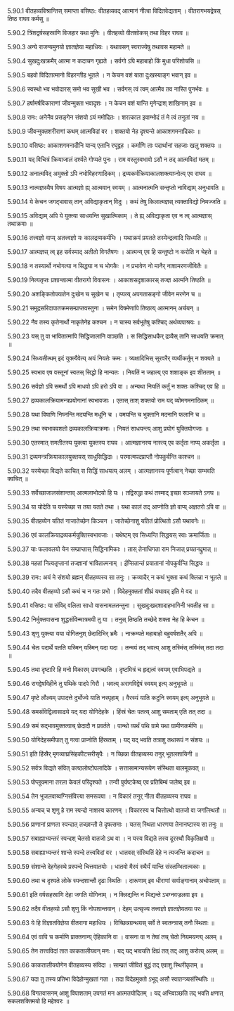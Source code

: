 5.90.1
वीतहव्यविश्रान्तिस् समाप्ता
वसिष्ठः:
वीतहव्यवद् आत्मानं नीत्वा विदितवेद्यताम् ।
वीतरागभयद्वेषस् तिष्ठ राघव कर्मसु ॥


5.90.2
त्रिंशद्वर्षसहस्राणि विजहार यथा मुनिः ।
वीतहव्यो वीतशोकस् तथा विहर राघव ॥


5.90.3
अन्ये राजन्यमुनयो ज्ञातज्ञेया महाधियः ।
यथावसन् स्वराज्येषु तथावस महामते ॥


5.90.4
सुखदुःखक्रमैर् आत्मा न कदाचन गृह्यते ।
सर्वगो ऽपि महाबाहो किं मुधा परिशोचसि ॥


5.90.5
बहवो विदितात्मानो विहरन्तीह भूतले ।
न केचन वशं याता दुःखस्याङ्ग भवान् इव ॥


5.90.6
स्वस्थो भव भवोदारस् समो भव सुखी भव ।
सर्वगस् त्वं त्वम् आत्मैव तव नास्ति पुनर्भवः ॥


5.90.7
हर्षामर्षविकाराणां जीवन्मुक्ता भवादृशः ।
न केचन वशं यान्ति मृगेन्द्राश् शाखिनाम् इव ॥


5.90.8
रामः:
अनेनैव प्रसङ्गेन संशयो ऽयं ममोदितः ।
शरत्काल इवाम्भोदं तं मे त्वं तनुतां नय ॥


5.90.9
जीवन्मुक्तशरीराणां कथम् आत्मविदां वर ।
शक्तयो नेह दृश्यन्ते आकाशगमनादिकाः ॥


5.90.10
वसिष्ठः:
आकाशगमनादीनि यान्य् एतानि रघूद्वह ।
कर्माणि ताः पदार्थानां सहजाः खलु शक्तयः ॥


5.90.11
यद् विचित्रं क्रियाजालं दर्श्यते गोप्यते पुनः ।
राम वस्तुस्वभावो ऽसौ न तद् आत्मविदां मतम् ॥


5.90.12
अनात्मविद् अमुक्तो ऽपि नभोविहरणादिकम् ।
द्रव्यकर्मक्रियाकालशक्त्याप्नोत्य् एव राघव ॥


5.90.13
नात्मज्ञस्यैष विषय आत्मज्ञो ह्य् आत्मवान् स्वयम् ।
आत्मनात्मनि सन्तृप्तो नाविद्याम् अनुधावति ॥


5.90.14
ये केचन जगद्भावास् तान् अविद्याकृतान् विदुः ।
कथं तेषु किलात्मज्ञस् त्यक्ताविद्यो निमज्जति ॥


5.90.15
अविद्याम् अपि ये युक्त्या साधयन्ति सुखात्मिकाम् ।
ते ह्य् अविद्याकृता एव न त्व् आत्मज्ञास् तथाक्रमाः ॥


5.90.16
तत्त्वज्ञो वाप्य् अतत्त्वज्ञो यः कालद्रव्यकर्मभिः ।
यथाक्रमं प्रयतते तस्येन्द्रत्वादि सिध्यति ॥


5.90.17
आत्मज्ञस् त्व् इह सर्वस्माद् अतीतो विगतैषणः ।
आत्मन्य् एव हि सन्तुष्टो न करोति न चेहते ॥


5.90.18
न तस्यार्थो नभोगत्या न सिद्ध्या न च भोगकैः ।
न प्रभावेण नो मानैर् नाशामरणजीवितैः ॥


5.90.19
नित्यतृप्तः प्रशान्तात्मा वीतरागो विवासनः ।
आकाशसदृशाकारस् तज्ज्ञ आत्मनि तिष्ठति ॥


5.90.20
अशङ्कितोपयातेन दुःखेन च सुखेन च ।
तृप्यत्य् अपगतासङ्गो जीवेन मरणेन च ॥


5.90.21
समुद्रसरिदापातक्रमसम्प्राप्तवस्तुना ।
समेन विषमेणापि तिष्ठत्य् आत्मानम् अर्चयन् ॥


5.90.22
नैव तस्य कृतेनार्थो नाकृतेनेह कश्चन ।
न चास्य सर्वभूतेषु कश्चिद् अर्थव्यपाश्रयः ॥


5.90.23
यस् तु वा भावितात्मापि सिद्धिजालानि वाञ्छति ।
स सिद्धिसाधकैर् द्रव्यैस् तानि साधयति क्रमात् ॥


5.90.24
सिध्यतीत्थम् इदं युक्त्यैवेत्य् अयं नियतेः क्रमः ।
त्र्यक्षादिभिस् सुरवरैर् व्यर्थीकर्तुम् न शक्यते ॥


5.90.25
स्वभाव एष वस्तूनां स्वतस् सिद्धो हि नान्यतः ।
नियतिं न जहात्य् एव शशाङ्क इव शीतताम् ॥


5.90.26
सर्वज्ञो ऽपि समर्थो ऽपि माधवो ऽपि हरो ऽपि वा ।
अन्यथा नियतिं कर्तुं न शक्तः कश्चिद् एव हि ॥


5.90.27
द्रव्यकालक्रियामन्त्रप्रयोगानां स्वभावजाः ।
एतास् ताश् शक्तयो राम यद् व्योमगमनादिकम् ॥


5.90.28
यथा विषाणि निघ्नन्ति मदयन्ति मधूनि च ।
वमयन्ति च भुक्तानि मदनानि फलानि च ॥


5.90.29
तथा स्वभाववशतो द्रव्यकालक्रियाक्रमाः ।
नियतं साधयन्त्य् आशु प्रयोगं युक्तियोगजाः ॥


5.90.30
एतस्मात् समतीतस्य युक्त्या युक्तस्य राघव ।
आत्मज्ञानस्य नास्त्य् एव कर्तृता नाप्य् अकर्तृता ॥


5.90.31
द्रव्यमन्त्रक्रियाकालयुक्तयस् साधुसिद्धिदाः ।
परमात्मपदप्राप्तौ नोपकुर्वन्ति काश्चन ॥


5.90.32
यस्येच्छा विद्यते काचित् स सिद्धिं साधयत्य् अलम् ।
आत्मज्ञानस्य पूर्णत्वान् नेच्छा सम्भवति क्वचित् ॥


5.90.33
सर्वेच्छाजालसंशान्ताव् आत्मलाभोदयो हि यः ।
तद्विरुद्धा कथं तस्माद् इच्छा सञ्जायते ऽनघ ॥


5.90.34
या योदेति च यस्येच्छा स तया यतते तथा ।
यथा कालं तद् आप्नोति ज्ञो वाप्य् अज्ञतरो ऽपि वा ॥


5.90.35
वीतहव्येन यतितं नाजातेच्छेन किञ्चन ।
जातेच्छेनाशु यतितं प्रोत्थितो ऽसौ यथावनेः ॥


5.90.36
एवं कालक्रियाद्रव्यकर्मयुक्तिस्वभावजाः ।
यथेष्टम् एव सिध्यन्ति सिद्धयस् स्वाः क्रमार्जिताः ॥


5.90.37
याः फलावलयो येन सम्प्राप्तास् सिद्धिनामिकाः ।
तास् तेनाधिगता राम निजात् प्रयतनद्रुमात् ॥


5.90.38
महतां नित्यतृप्तानां तज्ज्ञानां भावितात्मनाम् ।
ईप्सितान्तं प्रयातानां नोपकुर्वन्ति सिद्धयः ॥


5.90.39
रामः:
अयं मे संशयो ब्रह्मन् वीतहव्यस्य सा तनुः ।
क्रव्यादैर् न कथं भुक्ता कथं क्लिन्ना न भूतले ॥


5.90.40
तदैव वीतहव्यो ऽसौ कथं च न गतः प्रभो ।
विदेहमुक्ततां शीघ्रं यथावद् इति मे वद ॥


5.90.41
वसिष्ठः:
या संविद् वलिता साधो वासनामलतन्तुना ।
सुखदुःखदशादाहभागिनी भवतीह सा ॥


5.90.42
निर्मुक्तवासना शुद्धसंविन्मात्रमयी तु या ।
तनुस् तिष्ठति तच्छेदे शक्ता नेह हि केचन ॥


5.90.43
शृणु युक्त्या यया योगितनुश् छेदादिभिर् भ्रमैः ।
नाक्रम्यते महाबाहो बहुवर्षशतैर् अपि ॥


5.90.44
चेतः पदार्थे पतति यस्मिन् यस्मिन् यदा यदा ।
तन्मयं तद् भवत्य् आशु तस्मिंस् तस्मिंस् तदा तदा ॥


5.90.45
तथा दृष्टारि हि मनो विकारम् उपगच्छति ।
दृष्टमित्रं च हृद्यत्वं स्वयम् एवाभिपद्यते ॥


5.90.46
रागद्वेषविहीने तु पथिके पादपे गिरौ ।
भवत्य् अरागविद्वेषं स्वयम् इत्य् अनुभूयते ॥


5.90.47
मृष्टे लौल्यम् उपादत्ते दुर्भोज्ये याति नस्पृहाम् ।
वैरस्यं याति कटुनि स्वयम् इत्य् अनुभूयते ॥


5.90.48
समसंविद्विलासाढ्ये यद् यदा योगिदेहके ।
हिंस्रं चेतः पतत्य् आशु समताम् एति तत् तदा ॥


5.90.49
समं सद्भावमुक्तत्वाच् छेदादौ न प्रवर्तते ।
पान्थो व्यर्थं पथि ग्रामे यथा ग्रामीणकर्मणि ॥


5.90.50
योगिदेहसमीपात् तु गत्वा प्राप्नोति हिंस्रताम् ।
यद् यद् भवति तत्राशु तथारूपं न संशयः ॥


5.90.51
इति हिंस्रैर् मृगव्याघ्रसिंहकीटसरीसृपैः ।
न च्छिन्ना वीतहव्यस्य तनुर् भूतलशायिनी ॥


5.90.52
सर्वत्र विद्यते संवित् काष्ठलोष्टोपलादिके ।
सत्तासामान्यरूपेण संस्थिता बालमूकवत् ॥


5.90.53
पोप्लूयमाना तरला केवलं परिदृश्यते ।
तन्वी पुर्यष्टकेष्व् एव प्रतिबिम्बं जलेष्व् इव ॥


5.90.54
तेन भूजलवाय्वग्निसंवित्त्या समरूपया ।
न विकारं तनुर् नीता वीतहव्यस्य राघव ॥


5.90.55
अन्यच् च शृणु हे राम स्पन्दो नाशस्य कारणम् ।
विकारस्य च चित्तोत्थो वातजो वा जगत्स्थितौ ॥


5.90.56
प्राणानां प्राणता स्पन्दात् तच्छान्तौ ते दृषत्समाः ।
यतस् स्थिता धारणया तेनानष्टास्य सा तनुः ॥


5.90.57
सबाह्याभ्यन्तरं स्पन्दश् चेतसो वातजो ऽथ वा ।
न यस्य विद्यते तस्य दूरस्थौ विकृतिक्षयौ ॥


5.90.58
सबाह्याभ्यन्तरं शान्ते स्पन्दे तत्त्वविदां वर ।
धातवस् संस्थितिं देहे न त्यजन्ति कदाचन ॥


5.90.59
संशान्ते देहगेहस्थे प्रस्पन्दे चित्तवातयोः ।
धातवो मैरवं स्थैर्यं यान्ति संस्तम्भितात्मकाः ॥


5.90.60
तथा च दृश्यते लोके स्पन्दशान्तौ दृढा स्थितिः ।
दारूणाम् इव धीराणां सर्वाङ्गानाम् अचोपताम् ॥


5.90.61
इति वर्षसहस्राणि देहा जगति योगिनाम् ।
न क्लिद्यन्ति न भिद्यन्ते ऽभग्नवज्रलवा इव ॥


5.90.62
तदैव वीतहव्यो ऽसौ शृणु किं नोपशान्तवान् ।
देहम् उत्सृज्य तत्त्वज्ञो ज्ञातज्ञेयतया परः ॥


5.90.63
ये हि विज्ञातविज्ञेया वीतरागा महाधियः ।
विच्छिन्नग्रन्थयस् सर्वे ते स्वतन्त्रास् तनौ स्थिताः ॥


5.90.64
एवं वापि च कर्माणि प्राक्तनान्य् ऐहिकानि वा ।
वासना वा न तेषां तच् चेतो नियमयन्त्य् अलम् ॥


5.90.65
तेन तत्त्वविदां तात काकतालीयवन् मनः ।
यद् यद् भावयति क्षिप्रं तत् तद् आशु करोत्य् अलम् ॥


5.90.66
काकतालीययोगेन वीतहव्यस्य संविदा ।
साम्प्रतं जीवितं बुद्धं तद् एवाशु स्थिरीकृतम् ॥


5.90.67
यदा तु तस्य प्रतिभा विदेहोन्मुखतां गता ।
तदा विदेहमुक्तो ऽभूद् असौ स्वातन्त्र्यसंस्थितिः ॥


5.90.68
विगतवासनम् आशु विपाशताम् उपगतं मन आत्मतयोदितम् ।
यद् अभिवाञ्छति तद् भवति क्षणात् सकलशक्तिमयो हि महेश्वरः ॥

